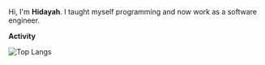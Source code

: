 Hi, I'm **Hidayah**. I taught myself programming and now work as a software engineer.

**Activity**

![Top Langs](https://github-readme-stats.vercel.app/api/top-langs/?username=kmohhidayah&langs_count=5&layout=compact)
